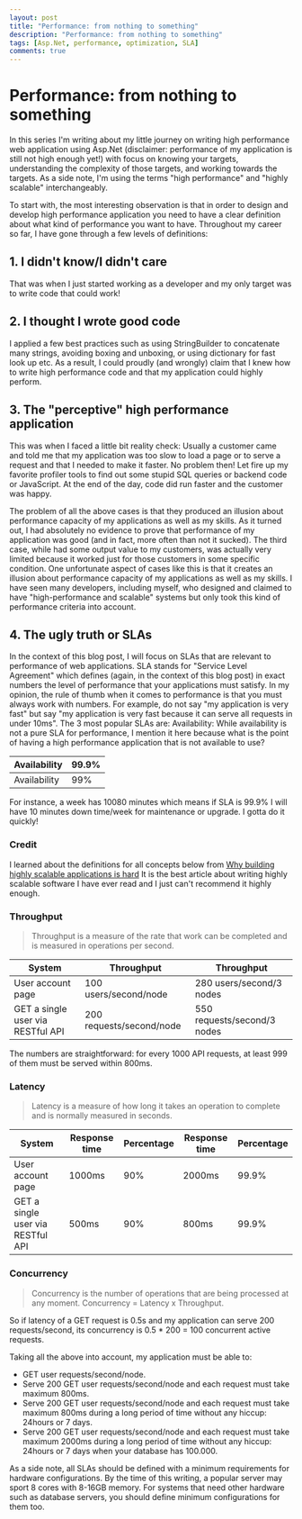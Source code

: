 ```yaml
---
layout: post
title: "Performance: from nothing to something"
description: "Performance: from nothing to something"
tags: [Asp.Net, performance, optimization, SLA]
comments: true
---
```


# Performance: from nothing to something

In this series I'm writing about my little journey on writing high performance web application using Asp.Net (disclaimer: performance of my application is still not high enough yet!) with focus on knowing your targets, understanding the complexity of those targets, and working towards the targets. As a side note, I'm using the terms "high performance" and "highly scalable" interchangeably.

To start with, the most interesting observation is that in order to design and develop high performance application you need to have a clear definition about what kind of performance you want to have. Throughout my career so far, I have gone through a few levels of definitions:

## 1. I didn't know/I didn't care
That was when I just started working as a developer and my only target was to write code that could work!
## 2. I thought I wrote good code
I applied a few best practices such as using StringBuilder to concatenate many strings, avoiding boxing and unboxing, or using dictionary for fast look up etc. As a result, I could proudly (and wrongly) claim that I knew how to write high performance code and that my application could highly perform.
## 3. The "perceptive" high performance application
This was when I faced a little bit reality check: Usually a customer came and told me that my application was too slow to load a page or to serve a request and that I needed to make it faster. No problem then! Let fire up my favorite profiler tools to find out some stupid SQL queries or backend code or JavaScript. At the end of the day, code did run faster and the customer was happy. 

The problem of all the above cases is that they produced an illusion about performance capacity of my applications as well as my skills. As it turned out, I had absolutely no evidence to prove that performance of my application was good (and in fact, more often than not it sucked). The third case, while had some output value to my customers, was actually very limited because it worked just for those customers in some specific condition. One unfortunate aspect of cases like this is that it creates an illusion about performance capacity of my applications as well as my skills. I have seen many developers, including myself, who designed and claimed to have "high-performance and scalable" systems but only took this kind of performance criteria into account.
## 4. The ugly truth or SLAs
In the context of this blog post, I will focus on SLAs that are relevant to performance of web applications. SLA stands for "Service Level Agreement" which defines (again, in the context of this blog post) in exact numbers the level of performance that your applications must satisfy. In my opinion, the rule of thumb when it comes to performance is that you must always work with numbers. For example, do not say "my application is very fast" but say "my application is very fast because it can serve all requests in under 10ms". The 3 most popular SLAs are:
Availability: While availability is not a pure SLA for performance, I mention it here because what is the point of having a high performance application that is not available to use?

| Availability | 99.9% |
|--------------|-------|
| Availability | 99%   |

For instance, a week has 10080 minutes which means if SLA is 99.9% I will have 10 minutes down time/week for maintenance or upgrade. I gotta do it quickly!

### Credit
I learned about the definitions for all concepts below from [Why building highly scalable applications is hard](https://blogs.msdn.microsoft.com/mcsuksoldev/2015/01/22/why-building-highly-scalable-applications-is-hard-part-1/) It is the best article about writing highly scalable software I have ever read and I just can't recommend it highly enough.


### Throughput

> Throughput is a measure of the rate that work can be completed and is measured in operations per second.

| System                            | Throughput               | Throughput                  |
|-----------------------------------|--------------------------|-----------------------------|
| User account page                 | 100 users/second/node    | 280 users/second/3 nodes    |
| GET a single user via RESTful API | 200 requests/second/node | 550 requests/second/3 nodes |

The numbers are straightforward: for every 1000 API requests, at least 999 of them must be served within 800ms.

### Latency
> Latency is a measure of how long it takes an operation to complete and is normally measured in seconds. 

| System                            | Response time | Percentage | Response time | Percentage |
|-----------------------------------|---------------|------------|---------------|------------|
| User account page                 | 1000ms        | 90%        | 2000ms        | 99.9%      |
| GET a single user via RESTful API | 500ms         | 90%        | 800ms         | 99.9%      |

### Concurrency
> Concurrency is the number of operations that are being processed at any moment.
>			Concurrency = Latency x Throughput.

So if latency of a GET request is 0.5s and my application can serve 200 requests/second, its concurrency is 0.5 * 200 = 100 concurrent active requests.

Taking all the above into account, my application must be able to:
- GET user requests/second/node.
- Serve 200 GET user requests/second/node and each request must take maximum 800ms.
- Serve 200 GET user requests/second/node and each request must take maximum 800ms during a long period of time without any hiccup: 24hours or 7 days.
- Serve 200 GET user requests/second/node and each request must take maximum 2000ms during a long period of time without any hiccup: 24hours or 7 days when your database has 100.000.
	
As a side note, all SLAs should be defined with a minimum requirements for hardware configurations. By the time of this writing, a popular server may sport 8 cores with 8-16GB memory. For systems that need other hardware such as database servers, you should define minimum configurations for them too.
